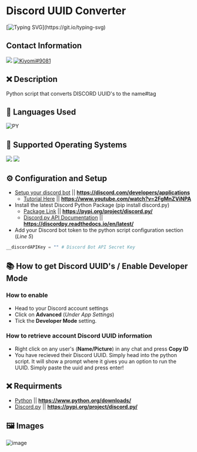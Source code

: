 # Discord UUID Converter
[![Typing SVG](https://readme-typing-svg.herokuapp.com?font=Inconsolata&duration=3000&color=D404F7&vCenter=true&height=25&lines=Have+questions%3F;Feel+free+to+DM+me+on+Discord!)](https://git.io/typing-svg)

## Contact Information 
<a href="mailto:chevybot123@gmail.com"><img src="https://img.shields.io/badge/Gmail-D14836?style=for-the-badge&logo=gmail&logoColor=white"></a>
<a href="https://discordapp.com/users/359794704847601674"><img src="https://img.shields.io/badge/Discord-7289DA?style=for-the-badge&logo=discord&logoColor=white" alt="Kiyomi#9081" ></a>

## ❌ Description
Python script that converts DISCORD UUID's to the name#tag

## 🔨 Languages Used
![PY](https://custom-icon-badges.herokuapp.com/badge/Python-black.svg?logo=python&logoColor=blue)


## 🔨 Supported Operating Systems
<img src="https://img.shields.io/badge/Windows_10-black?style=flat-square&logo=windows"/> <img src="https://img.shields.io/badge/linux-black?style=flat-square&logo=linux"/>



## ⚙️ Configuration and Setup
  - [Setup your discord bot](https://discord.com/developers/applications) || **https://discord.com/developers/applications**
    - [Tutorial Here](https://www.youtube.com/watch?v=2FgMnZViNPA) || **https://www.youtube.com/watch?v=2FgMnZViNPA**
  - Install the latest Discord Python Package (pip install discord.py)
    - [Package Link](https://pypi.org/project/discord.py/) || **https://pypi.org/project/discord.py/**
    - [Discord.py API Documentation](https://discordpy.readthedocs.io/en/latest/) || **https://discordpy.readthedocs.io/en/latest/**
  - Add your Discord bot token to the python script configuration section (*Line 5*)
  ```py
  __discordAPIKey = "" # Discord Bot API Secret Key
  ```
  
## 📚 How to get Discord UUID's / Enable Developer Mode
### How to enable
  - Head to your Discord account settings
  - Click on **Advanced** (*Under App Settings*)
  - Tick the **Developer Mode** setting.
### How to retrieve account Discord UUID information
  - Right click on any user's (**Name/Picture**) in any chat and press **Copy ID**
  - You have recieved their Discord UUID. Simply head into the python script. It will show a prompt where it gives you an option to run the UUID. Simply paste the uuid and press enter!
  
  
## ❌ Requirments
- [Python](https://www.python.org/downloads/) || **https://www.python.org/downloads/**
- [Discord.py](https://pypi.org/project/discord.py/) || **https://pypi.org/project/discord.py/**


## 🖼️ Images
![image](https://user-images.githubusercontent.com/54733885/180590376-43cfe463-cfd9-4a4b-969c-efc05a5b99f9.png)

